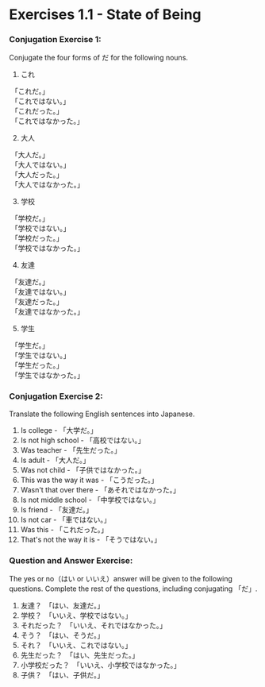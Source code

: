 # Exercises 1.1 - State of Being

### Conjugation Exercise 1:

Conjugate the four forms of だ for the following nouns.

1. これ

  「これだ。」  
  「これではない。」  
  「これだった。」  
  「これではなかった。」 
 
2. 大人

  「大人だ。」  
  「大人ではない。」  
  「大人だった。」  
  「大人ではなかった。」 
   
3. 学校

  「学校だ。」  
  「学校ではない。」  
  「学校だった。」  
  「学校ではなかった。」  
   
4. 友達

  「友達だ。」  
  「友達ではない。」  
  「友達だった。」  
  「友達ではなかった。」  

5. 学生

  「学生だ。」  
  「学生ではない。」  
  「学生だった。」  
  「学生ではなかった。」  
   
### Conjugation Exercise 2:

Translate the following English sentences into Japanese.

1. Is college - 「大学だ。」
2. Is not high school - 「高校ではない。」
3. Was teacher - 「先生だった。」
4. Is adult - 「大人だ。」
5. Was not child - 「子供ではなかった。」
6. This was the way it was - 「こうだった。」
7. Wasn't that over there - 「あそれではなかった。」
8. Is not middle school - 「中学校ではない。」
9. Is friend - 「友達だ。」
10. Is not car - 「車ではない。」
11. Was this - 「これだった。」
12. That's not the way it is - 「そうではない。」

### Question and Answer Exercise:

The yes or no（はい or いいえ）answer will be given to the following questions. Complete the rest of the questions, including conjugating 「だ」.

1. 友達？　「はい、友達だ。」
2. 学校？　「いいえ、学校ではない。」
3. それだった？　「いいえ、それではなかった。」
4. そう？　「はい、そうだ。」
5. それ？　「いいえ、これではない。」
6. 先生だった？　「はい、先生だった。」
7. 小学校だった？　「いいえ、小学校ではなかった。」
8. 子供？　「はい、子供だ。」
